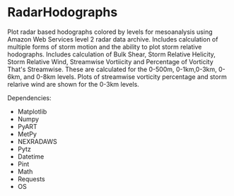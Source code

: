 # RadarHodographs
Plot radar based hodographs colored by levels for mesoanalysis using Amazon Web Services level 2 radar data archive. Includes calculation of multiple forms of storm motion and the ability to plot storm relative hodographs. Includes calculation of Bulk Shear, Storm Relative Helicity, Storm Relative Wind, Streamwise Vortiicity and Percentage of Vorticity That's Streamwise. These are calculated for the 0-500m, 0-1km,0-3km, 0-6km, and 0-8km levels. Plots of streamwise vorticity percentage and storm relarive wind are shown for the 0-3km levels.

Dependencies:
* Matplotlib
* Numpy
* PyART
* MetPy
* NEXRADAWS
* Pytz
* Datetime
* Pint
* Math
* Requests
* OS
